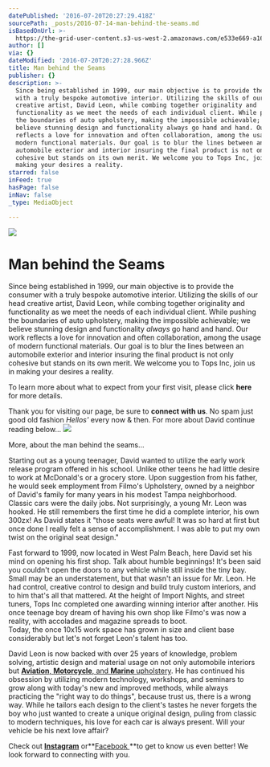 ```yaml
---
datePublished: '2016-07-20T20:27:29.418Z'
sourcePath: _posts/2016-07-14-man-behind-the-seams.md
isBasedOnUrl: >-
  https://the-grid-user-content.s3-us-west-2.amazonaws.com/e533e669-a167-445b-8370-2a0fd2d01299.jpg
author: []
via: {}
dateModified: '2016-07-20T20:27:28.966Z'
title: Man behind the Seams
publisher: {}
description: >-
  Since being established in 1999, our main objective is to provide the consumer
  with a truly bespoke automotive interior. Utilizing the skills of our head
  creative artist, David Leon, while combing together originality and
  functionality as we meet the needs of each individual client. While pushing
  the boundaries of auto upholstery, making the impossible achievable; we
  believe stunning design and functionality always go hand and hand. Our work
  reflects a love for innovation and often collaboration, among the usage of
  modern functional materials. Our goal is to blur the lines between an
  automobile exterior and interior insuring the final product is not only
  cohesive but stands on its own merit. We welcome you to Tops Inc, join us in
  making your desires a reality.
starred: false
inFeed: true
hasPage: false
inNav: false
_type: MediaObject

---
```

![](https://the-grid-user-content.s3-us-west-2.amazonaws.com/bb70034d-6f75-4602-882e-a4c07662f347.jpg)

# Man behind the Seams

Since being established in 1999, our main objective is to provide the consumer with a truly bespoke automotive interior. Utilizing the skills of our head creative artist, David Leon, while combing together originality and functionality as we meet the needs of each individual client. While pushing the boundaries of auto upholstery, making the impossible achievable; we believe stunning design and functionality _always_ go hand and hand. Our work reflects a love for innovation and often collaboration, among the usage of modern functional materials. Our goal is to blur the lines between an automobile exterior and interior insuring the final product is not only cohesive but stands on its own merit. We welcome you to Tops Inc, join us in making your desires a reality.

To learn more about what to expect from your first visit, please click **here** for more details.

Thank you for visiting our page, be sure to **connect with us**. No spam just good old fashion _Hellos'_ every now & then. For more about David continue reading below...
![](https://the-grid-user-content.s3-us-west-2.amazonaws.com/69ceda1f-ad52-41d7-b114-d83551d70b8c.jpe)

More, about the man behind the seams...

Starting out as a young teenager, David wanted to utilize the early work release program offered in his school. Unlike other teens he had little desire to work at McDonald's or a grocery store. Upon suggestion from his father, he would seek employment from Filmo's Upholstery, owned by a neighbor of David's family for many years in his modest Tampa neighborhood. Classic cars were the daily jobs. Not surprisingly, a young Mr. Leon was hooked. He still remembers the first time he did a complete interior, his own 300zx! As David states it "those seats were awful! It was so hard at first but once done I really felt a sense of accomplishment. I was able to put my own twist on the original seat design."

Fast forward to 1999, now located in West Palm Beach, here David set his mind on opening his first shop. Talk about humble beginnings! It's been said you couldn't open the doors to any vehicle while still inside the tiny bay. Small may be an understatement, but that wasn't an issue for Mr. Leon. He had control, creative control to design and build truly custom interiors, and to him that's all that mattered. At the height of Import Nights, and street tuners, Tops Inc completed one awarding winning interior after another. His once teenage boy dream of having his own shop like Filmo's was now a reality, with accolades and magazine spreads to boot.   
Today, the once 10x15 work space has grown in size and client base considerably but let's not forget Leon's talent has too.

David Leon is now backed with over 25 years of knowledge, problem solving, artistic design and material usage on not only automobile interiors but **[Aviation][0]**[, ][0]**[Motorcycle][0]**[, and ][0]**[Marine ][0]**[upholstery][0]. He has continued his obsession by utilizing modern technology, workshops, and seminars to grow along with today's new and improved methods, while always practicing the "right way to do things", because trust us, there is a wrong way. While he tailors each design to the client's tastes he never forgets the boy who just wanted to create a unique original design, puling from classic to modern techniques, his love for each car is always present. Will your vehicle be his next love affair?

Check out **[Instagram][1]** or**[Facebook ][2]**to get to know us even better! We look forward to connecting with you.

[0]: https://www.facebook.com/topsincflorida/photos "Photo Albums"
[1]: https://www.instagram.com/topsinc/ "Instagram"
[2]: https://www.facebook.com/topsincflorida/ "Facebook"